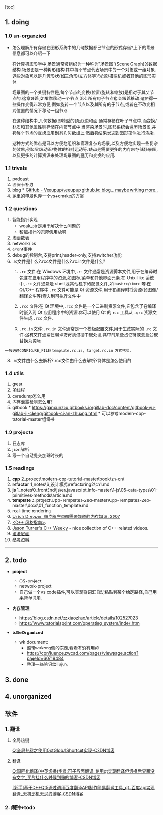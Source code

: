 [toc]
## 1. doing

### 1.0 un-organzied
* 怎么理解所有存储在图形系统中的几何数据都已节点的形式存储?上下的背景信息都可以介绍一下

  在计算机图形学中,场景通常被组织为一种称为"场景图"(Scene Graph)的数据结构.场景图是一种树形结构,其中每个节点代表场景中的一个对象或一组对象.这些对象可以是几何形状(如三角形/立方体等)/光源/摄像机或者其他的图形实体.

  场景图的一个关键特性是,每个节点的变换(位置/旋转和缩放)是相对于其父节点的.这意味着,如果你移动一个节点,那么所有的子节点也会跟着移动.这使得一些操作变得非常方便,例如旋转一个节点以及其所有的子节点,或者在不改变相对位置的情况下移动一组节点.

  在这种结构中,几何数据(即模型的顶点/边和面)通常存储在叶子节点中,而变换/材质和其他属性则存储在内部节点中.当渲染场景时,图形系统会遍历场景图,并将每个节点的变换应用到其几何数据上,然后将结果发送到图形硬件进行渲染.

  这种方式的优点是可以方便地组织和管理复杂的场景,以及方便地实现一些复杂的效果,例如层级动画/物体的相对运动等.缺点是需要更多的内存来存储场景图,以及更多的计算资源来处理场景图的遍历和变换的应用.

### 1.1 trivals
  1. podcast
  2. 医保卡补办
  3. blog
    * [GitHub - Veeupup/veeupup.github.io: blog... maybe writing more..](https://github.com/Veeupup/veeupup.github.io)
  4. 家里的电脑也弄一个vs+cmake的方案

### 1.2 questions 
  1. 智能指针实现
     * weak_ptr是用于解决什么问题的
     * 智能指针的实际使用放啊
  3. 虚函数表
  4. network/ os
  5. event事件
  6. debug的控制台,支持print,header-only,支持switcher功能
  7. .rc文件是什么?.rcc文件是什么?.rc.in文件是什么?
     1. `.rc` 文件:在 Windows 环境中,`.rc` 文件通常是资源脚本文件,用于在编译时包含在应用程序中的资源,如图标/菜单和其他界面元素.在 Unix-like 系统中,`.rc` 文件通常是 shell 或其他程序的配置文件,如 `bashrc`/`vimrc` 等.在 Qt/C++ 程序中,`.rc` 文件可能是 Qt 资源文件,用于在编译时将资源(如图像/翻译文件等)嵌入到可执行文件中.

     2. `.rcc` 文件:在 Qt 环境中,`.rcc` 文件是一个二进制资源文件,它包含了在编译时嵌入到 Qt 应用程序中的资源.你可以使用 Qt 的 `rcc` 工具从 `.qrc` 资源文件生成 `.rcc` 文件.

     3. `.rc.in` 文件:`.rc.in` 文件通常是一个模板配置文件,用于生成实际的 `.rc` 文件.这种文件通常在编译或安装过程中被处理,其中的某些占位符或变量会被替换为实际

    一般通过CONFIGURE_FILE(template.rc.in, target.rc.in)方式拷贝.

  8. .rc文件由什么去解析?.rcc文件由什么去解析?具体是怎么使用的

### 1.4 utils 
  1. gtest
  2. 多线程
  3. coredump怎么用
  4. 内存泄露检测怎么用?  
  5. gitbook
    * https://ganxunzou.gitbooks.io/gitlab-doc/content/gitbook-yu-gitlab-ji-cheng/gitbook-ci-an-zhuang.html
    * 可以参考modern-cpp-tutorial-master组织书

### 1.3 projects
  1. 日志库
  2. json解析
  3. 写一个自动提交加班时长的

### 1.5 readings
  1. **cpp**
    2_project\modern-cpp-tutorial-master\book\zh-cn\
  2. **refactor**
    1_notes\6_设计模式\refactoring2\ch1.md
  3. **js**
    1_notes\0_frontEnd\js\en.javascript.info-master\1-js\05-data-types\01-primitives-methods\article.md
  4. **template**
    2_project\Cpp-Templates-2ed-master\Cpp-Templates-2ed-master\docs\01_function_template.md
  5. real-time rendering
  6. [Ulrich Drepper. 每位程序员都需要知道的内存知识. 2007](https://people.freebsd.org/~lstewart/articles/cpumemory.pdf)
  7. [<C++ 风格指南>](http://zh-google-styleguide.readthedocs.io/en/latest/google-cpp-styleguide/contents/).
  13. [Jason Turner's C++ Weekly](https://www.youtube.com/channel/UCxHAlbZQNFU2LgEtiqd2Maw) - nice collection of C++-related videos.
  15. [语法层面](https://blog.csdn.net/neverever01/article/details/108237531)
  16. [参考资料](https://mp.weixin.qq.com/s?__biz=MzU4ODI1MjA3NQ==&mid=2247490061&idx=2&sn=12149cbf01c461cb6e7193c87f86947b&chksm=fddeccc9caa945dfd40e5b721d3de6c072e6c63090d517c2abd7cdbad03913ffe1894ecf515e&scene=126&sessionid=1598581626&key=327ff69e53d289e265ba4be42c78ab289d247b013a397b5e56a76f8e15d507e2b246f5f8e182aea30e297541e608b44b6afc4aef2a158685ddc7b89ac3819a93af1a874e7eb8032ca33fcbfdc490c6d80ff937238fae8bf025d4df48edd109b337fce874a51bcfd3c4d6c73519144f1d2bb2d2642e053526abb49c65f1ad7a7a&ascene=1&uin=MTY3MDE4MjUzNw%3D%3D&devicetype=Windows+10+x64&version=62090529&lang=zh_CN&exportkey=Ae7A2lvgN6N2S9zIIGtxrwk%3D&pass_ticket=IxOgoA0uCVNmIWk3JlME4s%2BV8YtCCJRms%2FWOtZaGjo%2F4rRk9WXulOQCMRIzciJYH)  

--------------------------------------------------------

 
##  2. todo
  * **project**
    * OS-project
    * network-project
    * 自己做一个vs code插件,可以实现将词汇自动粘贴到某个给定路径,自己用来背单词用.

  * **内存管理**
    * https://blog.csdn.net/zzxiaozhao/article/details/102527023
    * https://www.tutorialspoint.com/operating_system/index.htm

  * **toBeOrganized**
    * wk document:
      * 整理wukong侧的东西,看看有没有用的. 
      * https://confluence.zwcad.com/pages/viewpage.action?pageId=60719484
      * 整理一些笔记给liujun.

## 3. done

## 4. unorganized

## 软件

### 1. 翻译

1. 全局热键

   [Qt全局热键之使用QxtGlobalShortcut实现-CSDN博客](https://blog.csdn.net/hp_cpp/article/details/105968709)

2. 翻译

   [Qt国际化翻译(中英切换)步骤:可子界面翻译_使用qt实现翻译但切换后界面没有文字_买的挂什么时候到账的博客-CSDN博客](https://blog.csdn.net/weixin_52764460/article/details/119040216)

   [[新手]基于C++Qt5通过调用百度翻译API制作简易翻译工具_qt+百度api实现翻译_无机无机无忌的博客-CSDN博客](https://blog.csdn.net/yyy90/article/details/113762827)

### 2. 闹钟+todo
